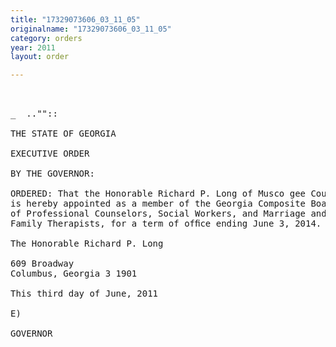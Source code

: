 ```yaml
---
title: "17329073606_03_11_05"
originalname: "17329073606_03_11_05"
category: orders
year: 2011
layout: order

---
```

<pre>
 

_  ..""::

THE STATE OF GEORGIA

EXECUTIVE ORDER

BY THE GOVERNOR:

ORDERED: That the Honorable Richard P. Long of Musco gee County, Georgia,
is hereby appointed as a member of the Georgia Composite Board
of Professional Counselors, Social Workers, and Marriage and
Family Therapists, for a term of ofﬁce ending June 3, 2014.

The Honorable Richard P. Long

609 Broadway
Columbus, Georgia 3 1901

This third day of June, 2011

E)

GOVERNOR

</pre>
